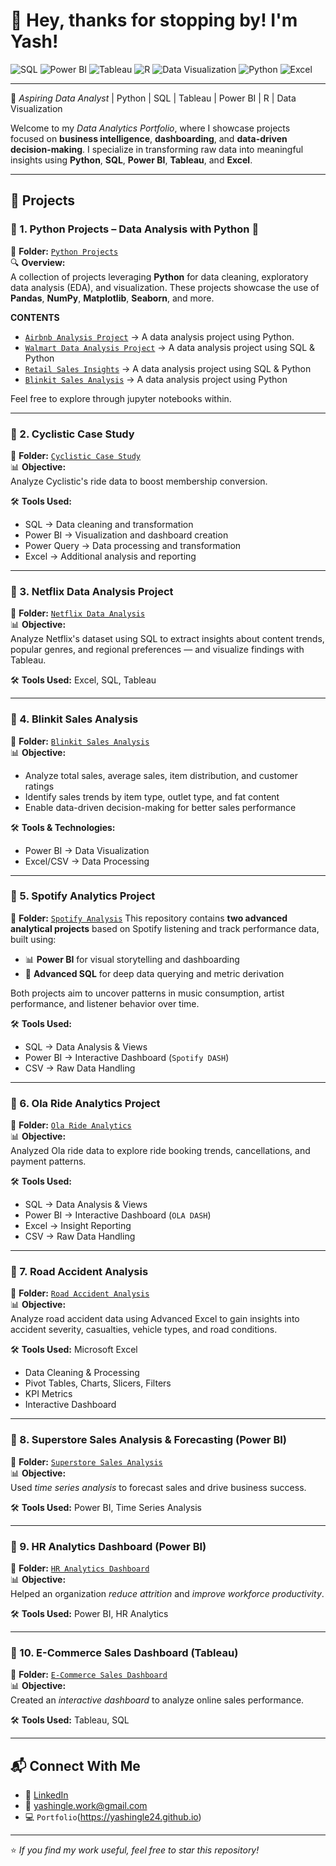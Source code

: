 # 👋 Hey, thanks for stopping by! I'm Yash!  

![SQL](https://img.shields.io/badge/SQL-Used-blue?logo=postgresql)
![Power BI](https://img.shields.io/badge/Power%20BI-Used-yellow?logo=powerbi)
![Tableau](https://img.shields.io/badge/Tableau-Used-blue?logo=tableau)
![R](https://img.shields.io/badge/R-Used-blue?logo=r)
![Data Visualization](https://img.shields.io/badge/Data%20Visualization-Used-blue?logo=chart)
![Python](https://img.shields.io/badge/Python-Used-blue?logo=python)
![Excel](https://img.shields.io/badge/Excel-Used-blue?logo=microsoft-excel)

---

🚀 *Aspiring Data Analyst* | Python | SQL | Tableau | Power BI | R | Data Visualization  

Welcome to my *Data Analytics Portfolio*, where I showcase projects focused on **business intelligence**, **dashboarding**, and **data-driven decision-making**. I specialize in transforming raw data into meaningful insights using **Python**, **SQL**, **Power BI**, **Tableau**, and **Excel**.

---

## 📁 Projects  

### 📌 1. Python Projects – Data Analysis with Python 🐍
📂 **Folder:** [`Python Projects`](https://github.com/Yashingle24/Data-Analytics-Portfolio/tree/main/Python%20Projects)  
🔍 **Overview:**  
A collection of projects leveraging **Python** for data cleaning, exploratory data analysis (EDA), and visualization. These projects showcase the use of **Pandas**, **NumPy**, **Matplotlib**, **Seaborn**, and more.

**CONTENTS**
- [`Airbnb Analysis Project`](https://github.com/Yashingle24/Data-Analytics-Portfolio/tree/main/Python%20Projects/AIRBNB) → A data analysis project using Python.
- [`Walmart Data Analysis Project`](https://github.com/Yashingle24/Data-Analytics-Portfolio/tree/main/Python%20Projects/Walmart%20Data%20Analysis) → A data analysis project using SQL & Python
- [`Retail Sales Insights`](https://github.com/Yashingle24/Data-Analytics-Portfolio/tree/main/Python%20Projects/Retail%20Analytics%20(Python%2C%20SQL))  → A data analysis project using SQL & Python
- [`Blinkit Sales Analysis`](https://github.com/Yashingle24/Data-Analytics-Portfolio/tree/main/Python%20Projects/Blinkit%20%20Sales%20Analysis)  → A data analysis project using Python

Feel free to explore through jupyter notebooks within.

---

### 📌 2. Cyclistic Case Study  
📂 **Folder:** [`Cyclistic Case Study`](https://github.com/Yashingle24/Data-Analytics-Portfolio/tree/main/Cyclistic-Case-Study)  
📊 **Objective:**  
Analyze Cyclistic's ride data to boost membership conversion.  

🛠️ **Tools Used:**  
- SQL → Data cleaning and transformation  
- Power BI → Visualization and dashboard creation  
- Power Query → Data processing and transformation  
- Excel → Additional analysis and reporting  

---

### 📌 3. Netflix Data Analysis Project  
📂 **Folder:** [`Netflix Data Analysis`](https://github.com/Yashingle24/Data-Analytics-Portfolio/tree/main/Netflix_-SQL-project)  
📊 **Objective:**  
Analyze Netflix's dataset using SQL to extract insights about content trends, popular genres, and regional preferences — and visualize findings with Tableau.  

🛠️ **Tools Used:** Excel, SQL, Tableau    

---

### 📌 4. Blinkit Sales Analysis  
📂 **Folder:** [`Blinkit Sales Analysis`](https://github.com/Yashingle24/Data-Analytics-Portfolio/tree/main/Blinkit-Sales-Analysis)  
📊 **Objective:**  
- Analyze total sales, average sales, item distribution, and customer ratings  
- Identify sales trends by item type, outlet type, and fat content  
- Enable data-driven decision-making for better sales performance  

🛠️ **Tools & Technologies:**  
- Power BI → Data Visualization  
- Excel/CSV → Data Processing  

---
### 📌 5. Spotify Analytics Project  
📂 **Folder:** [`Spotify Analysis`](https://github.com/Yashingle24/Data-Analytics-Portfolio/tree/main/Spotify%20Analysis)
This repository contains **two advanced analytical projects** based on Spotify listening and track performance data, built using:

- 📊 **Power BI** for visual storytelling and dashboarding
- 🧮 **Advanced SQL** for deep data querying and metric derivation

Both projects aim to uncover patterns in music consumption, artist performance, and listener behavior over time.
 
🛠️ **Tools Used:**  
- SQL → Data Analysis & Views  
- Power BI → Interactive Dashboard (`Spotify DASH`)  
- CSV → Raw Data Handling  

---

### 📌 6. Ola Ride Analytics Project  
📂 **Folder:** [`Ola Ride Analytics`](https://github.com/Yashingle24/Data-Analytics-Portfolio/tree/main/Ola%20Rides%20Analysis)  
📊 **Objective:**  
Analyzed Ola ride data to explore ride booking trends, cancellations, and payment patterns.  
 
🛠️ **Tools Used:**  
- SQL → Data Analysis & Views  
- Power BI → Interactive Dashboard (`OLA DASH`)  
- Excel → Insight Reporting  
- CSV → Raw Data Handling  

---

### 📌 7. Road Accident Analysis  
📂 **Folder:** [`Road Accident Analysis`](https://github.com/Yashingle24/Data-Analytics-Portfolio/tree/main/Road%20Accident%20Analysis)  
📊 **Objective:**  
Analyze road accident data using Advanced Excel to gain insights into accident severity, casualties, vehicle types, and road conditions.  

🛠️ **Tools Used:** Microsoft Excel  
- Data Cleaning & Processing  
- Pivot Tables, Charts, Slicers, Filters  
- KPI Metrics  
- Interactive Dashboard  

---

### 📌 8. Superstore Sales Analysis & Forecasting (Power BI)  
📂 **Folder:** [`Superstore Sales Analysis`](https://github.com/Yashingle24/Data-Analytics-Portfolio/tree/main/Superstore%20Sales%20Analysis)  
📊 **Objective:**  
Used *time series analysis* to forecast sales and drive business success.  

🛠️ **Tools Used:** Power BI, Time Series Analysis    

---

### 📌 9. HR Analytics Dashboard (Power BI)  
📂 **Folder:** [`HR Analytics Dashboard`](https://github.com/Yashingle24/Data-Analytics-Portfolio/tree/main/HR%20Analytics)  
📊 **Objective:**  
Helped an organization *reduce attrition* and *improve workforce productivity*.  

🛠️ **Tools Used:** Power BI, HR Analytics   

---

### 📌 10. E-Commerce Sales Dashboard (Tableau)  
📂 **Folder:** [`E-Commerce Sales Dashboard`](https://github.com/Yashingle24/Data-Analytics-Portfolio/tree/main/E-Commerce%20Sales)  
📊 **Objective:**  
Created an *interactive dashboard* to analyze online sales performance.  

🛠️ **Tools Used:** Tableau, SQL  

---


## 📬 Connect With Me  
- 🔗 [LinkedIn](https://www.linkedin.com/in/yashingle24)  
- 📧 yashingle.work@gmail.com  
- 💻 `Portfolio`(https://yashingle24.github.io)  

---

⭐ *If you find my work useful, feel free to star this repository!*  
